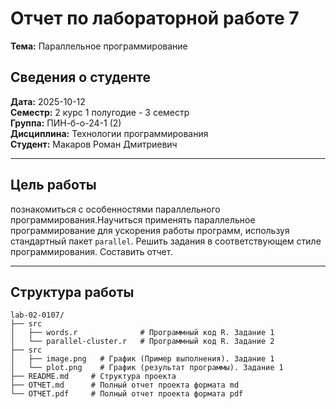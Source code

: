 # **Отчет по лабораторной работе 7**
**Тема:** Параллельное программирование 

## Сведения о студенте
**Дата:** 2025-10-12  
**Семестр:** 2 курс 1 полугодие - 3 семестр  
**Группа:** ПИН-б-о-24-1 (2)  
**Дисциплина:** Технологии программирования  
**Студент:** Макаров Роман Дмитриевич  

---

## **Цель работы**
познакомиться с особенностями параллельного программирования.Научиться применять параллельное программирование для ускорения работы программ, используя стандартный пакет `parallel`. Решить задания в соответствующем стиле программирования. Составить отчет. 

---

## **Структура работы**
```
lab-02-0107/
├── src
│   ├── words.r              # Программный код R. Задание 1
│   └── parallel-cluster.r   # Программный код R. Задание 2
├── src
│   ├── image.png   # График (Пример выполнения). Задание 1
│   └── plot.png    # График (результат программы). Задание 1
├── README.md     # Cтруктура проекта
├── ОТЧЕТ.md      # Полный отчет проекта формата md
└── ОТЧЕТ.pdf     # Полный отчет проекта формата pdf
```